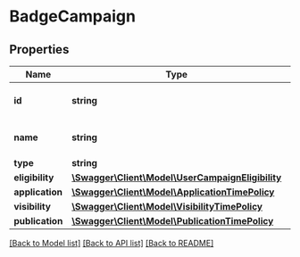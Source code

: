 # BadgeCampaign

## Properties
Name | Type | Description | Notes
------------ | ------------- | ------------- | -------------
**id** | **string** | Badge campaign ID. | 
**name** | **string** | Badge campaign name. | 
**type** | **string** |  | 
**eligibility** | [**\Swagger\Client\Model\UserCampaignEligibility**](UserCampaignEligibility.md) |  | 
**application** | [**\Swagger\Client\Model\ApplicationTimePolicy**](ApplicationTimePolicy.md) |  | 
**visibility** | [**\Swagger\Client\Model\VisibilityTimePolicy**](VisibilityTimePolicy.md) |  | 
**publication** | [**\Swagger\Client\Model\PublicationTimePolicy**](PublicationTimePolicy.md) |  | 

[[Back to Model list]](../../README.md#documentation-for-models) [[Back to API list]](../../README.md#documentation-for-api-endpoints) [[Back to README]](../../README.md)


